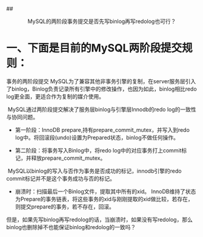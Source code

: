 ##<center>MySQL的两阶段事务提交是否先写binlog再写redolog也可行？</center>

# 一、下面是目前的MySQL两阶段提交规则：
事务的两阶段提交
​ MySQL为了兼容其他非事务引擎的复制，在server服务层引入了binlog，Binlog负责记录所有引擎中的修改操作，也因为如此，binlog相比redo log更全面，更适合作为复制的媒介使用。

​ MySQL通过两阶段提交解决了服务层binlog与引擎层Innodb的redo log的一致性与协同问题。

* 第一阶段：InnoDB prepare,持有prepare_commit_mutex，并写入到redo log中。将回滚段(undo)设置为Prepared状态，binlog不做任何操作。

* 第二阶段：将事务写入Binlog中，将redo log中的对应事务打上commit标记，并释放prepare_commit_mutex。

​ MySQL以binlog的写入与否作为事务是否成功的标记，innodb引擎的redo commit标记并不是这个事务成功与否的标记。

* 崩溃时：扫描最后一个Binlog文件，提取其中所有的xid。
​
InnoDB维持了状态为Prepare的事务链表，将这些事务的xid与刚刚提取的xid做比较，若存在，则提交prepare的事务，若不存在，回滚。


但是，如果先写binlog再写redolog的话，当崩溃时，如果没有写redolog，那么binlog也删除掉不也能保证binlog和redolog的一致吗？
